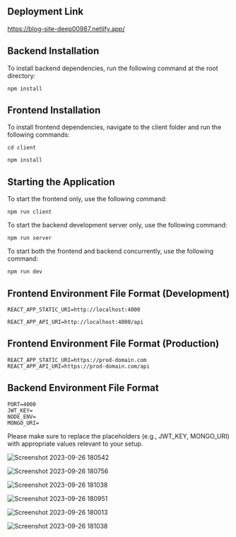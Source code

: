 Deployment Link
---------------

https://blog-site-deep00987.netlify.app/

Backend Installation
--------------------

To install backend dependencies, run the following command at the root directory:

`npm install`

Frontend Installation
---------------------

To install frontend dependencies, navigate to the client folder and run the following commands:

`cd client`

`npm install`

Starting the Application
------------------------

To start the frontend only, use the following command:

`npm run client`

To start the backend development server only, use the following command:

`npm run server`

To start both the frontend and backend concurrently, use the following command:

`npm run dev`

Frontend Environment File Format (Development)
----------------------------------------------

`REACT_APP_STATIC_URI=http://localhost:4000`

`REACT_APP_API_URI=http://localhost:4000/api`

Frontend Environment File Format (Production)
---------------------------------------------

`REACT_APP_STATIC_URI=https://prod-domain.com`
`REACT_APP_API_URI=https://prod-domain.com/api`

Backend Environment File Format
-------------------------------

`PORT=4000`<br>
`JWT_KEY=`<br>
`NODE_ENV=`<br>
`MONGO_URI=`

Please make sure to replace the placeholders (e.g., JWT_KEY, MONGO_URI) with appropriate values relevant to your setup.



![Screenshot 2023-09-26 180542](https://github.com/deep00987/rich-text-blog-app/assets/24670719/535c934e-c432-4a81-a481-6da58193ef48)

![Screenshot 2023-09-26 180756](https://github.com/deep00987/rich-text-blog-app/assets/24670719/90b89b3d-1027-4190-ba6b-4e6edcbc7281)

![Screenshot 2023-09-26 181038](https://github.com/deep00987/rich-text-blog-app/assets/24670719/5bd61242-bdab-49f2-9c56-1291bd37c8f4)

![Screenshot 2023-09-26 180951](https://github.com/deep00987/rich-text-blog-app/assets/24670719/09d0db39-1312-4d6a-9a26-3f92c9d464ff)

![Screenshot 2023-09-26 180013](https://github.com/deep00987/rich-text-blog-app/assets/24670719/8cea094e-ba8e-45aa-b6d1-6916f765824a)

![Screenshot 2023-09-26 181038](https://github.com/deep00987/rich-text-blog-app/assets/24670719/f3afe0a8-cd3a-4685-95db-7f06cf9c891e)





